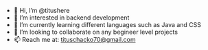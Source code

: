 - 👋 Hi, I’m @titushere
- 👀 I’m interested in backend development
- 🌱 I’m currently learning different languages such as Java and CSS 
- 💞️ I’m looking to collaborate on any begineer level projects
- 📫 Reach me at: tituschacko70@gmail.com

<!---
titushere/titushere is a ✨ special ✨ repository because its `README.md` (this file) appears on your GitHub profile.
You can click the Preview link to take a look at your changes.
--->
